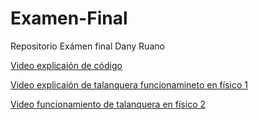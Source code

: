 # Examen-Final
Repositorio Exámen final Dany Ruano

[Video explicaión de código ](https://youtu.be/_lcXv9tFwFg)


[Video explicaión de talanquera funcionamineto en físico 1](https://youtube.com/shorts/3ZlbebRwKDE?feature=share)


[Video funcionamiento de talanquera en físico 2](https://youtu.be/IyU2mnB9Ugs)
